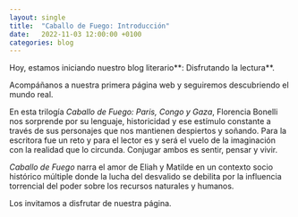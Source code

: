 ```yaml
---
layout: single
title:  "Caballo de Fuego: Introducción"
date:   2022-11-03 12:00:00 +0100
categories: blog
---
```

Hoy, estamos iniciando nuestro blog literario**: Disfrutando la lectura**.  

Acompáñanos a nuestra primera página web y seguiremos descubriendo el mundo real.

En esta trilogía _Caballo de Fuego: Paris, Congo y Gaza_, Florencia Bonelli nos sorprende por su lenguaje, historicidad y ese estímulo constante a través de sus personajes que nos mantienen despiertos y soñando. Para la escritora fue un reto y para el lector es y será el vuelo de la imaginación con la realidad que lo circunda. Conjugar ambos es sentir, pensar y vivir. 

_Caballo de Fuego_ narra el amor de Eliah y Matilde en un contexto socio histórico múltiple donde la lucha del desvalido se debilita por la influencia torrencial del poder sobre los recursos naturales y humanos. 

Los invitamos a disfrutar de nuestra página.
